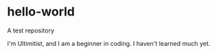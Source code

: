 # hello-world
A test repository

I'm Ultimitist, and I am a beginner in coding.
I haven't learned much yet.
